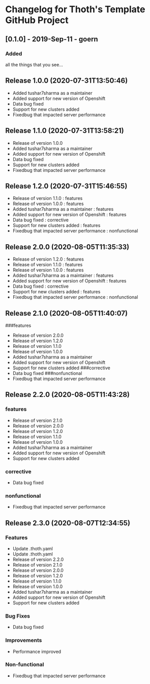 # Changelog for Thoth's Template GitHub Project

## [0.1.0] - 2019-Sep-11 - goern

### Added

all the things that you see...

## Release 1.0.0 (2020-07-31T13:50:46)
* Added tushar7sharma as a maintainer
* Added support for new version of Openshift
* Data bug fixed
* Support for new clusters added
* Fixedbug that impacted server performance

## Release 1.1.0 (2020-07-31T13:58:21)
* Release of version 1.0.0
* Added tushar7sharma as a maintainer
* Added support for new version of Openshift
* Data bug fixed
* Support for new clusters added
* Fixedbug that impacted server performance

## Release 1.2.0 (2020-07-31T15:46:55)
* Release of version 1.1.0 : features
* Release of version 1.0.0 : features
* Added tushar7sharma as a maintainer : features
* Added support for new version of Openshift : features
* Data bug fixed : corrective
* Support for new clusters added : features
* Fixedbug that impacted server performance : nonfunctional

## Release 2.0.0 (2020-08-05T11:35:33)
* Release of version 1.2.0 : features
* Release of version 1.1.0 : features
* Release of version 1.0.0 : features
* Added tushar7sharma as a maintainer : features
* Added support for new version of Openshift : features
* Data bug fixed : corrective
* Support for new clusters added : features
* Fixedbug that impacted server performance : nonfunctional

## Release 2.1.0 (2020-08-05T11:40:07)
###features
* Release of version 2.0.0
* Release of version 1.2.0
* Release of version 1.1.0
* Release of version 1.0.0
* Added tushar7sharma as a maintainer
* Added support for new version of Openshift
* Support for new clusters added
###corrective
* Data bug fixed
###nonfunctional
* Fixedbug that impacted server performance

## Release 2.2.0 (2020-08-05T11:43:28)
### features
* Release of version 2.1.0
* Release of version 2.0.0
* Release of version 1.2.0
* Release of version 1.1.0
* Release of version 1.0.0
* Added tushar7sharma as a maintainer
* Added support for new version of Openshift
* Support for new clusters added
### corrective
* Data bug fixed
### nonfunctional
* Fixedbug that impacted server performance

## Release 2.3.0 (2020-08-07T12:34:55)
### Features
* Update .thoth.yaml
* Update .thoth.yaml
* Release of version 2.2.0
* Release of version 2.1.0
* Release of version 2.0.0
* Release of version 1.2.0
* Release of version 1.1.0
* Release of version 1.0.0
* Added tushar7sharma as a maintainer
* Added support for new version of Openshift
* Support for new clusters added
### Bug Fixes
* Data bug fixed
### Improvements
* Performance improved
### Non-functional
* Fixedbug that impacted server performance

